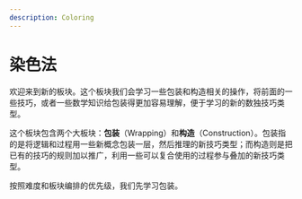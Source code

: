 ```yaml
---
description: Coloring
---
```


# 染色法

欢迎来到新的板块。这个板块我们会学习一些包装和构造相关的操作，将前面的一些技巧，或者一些数学知识给包装得更加容易理解，便于学习的新的数独技巧类型。

这个板块包含两个大板块：**包装**（Wrapping）和**构造**（Construction）。包装指的是将逻辑和过程用一些新概念包装一层，然后推理的新技巧类型；而构造则是把已有的技巧的规则加以推广，利用一些可以复合使用的过程参与叠加的新技巧类型。

按照难度和板块编排的优先级，我们先学习包装。
